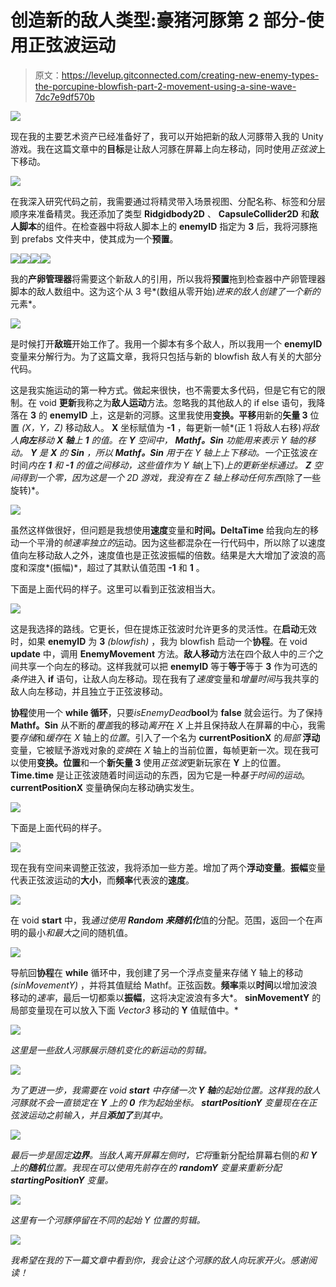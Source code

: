 # 创造新的敌人类型:豪猪河豚第 2 部分-使用正弦波运动

> 原文：<https://levelup.gitconnected.com/creating-new-enemy-types-the-porcupine-blowfish-part-2-movement-using-a-sine-wave-7dc7e9df570b>

![](img/0bd2a8de628a6dfedb90ddc6e76f3c44.png)

现在我的主要艺术资产已经准备好了，我可以开始把新的敌人河豚带入我的 Unity 游戏。我在这篇文章中的**目标**是让敌人河豚在屏幕上向左移动，同时使用*正弦波*上下移动。

![](img/8489bf0065bfa0502af089734a9639d9.png)

在我深入研究代码之前，我需要通过将精灵带入场景视图、分配名称、标签和分层顺序来准备精灵。我还添加了类型 **Ridgidbody2D** 、 **CapsuleCollider2D** 和**敌人脚本**的组件。在检查器中将敌人脚本上的 **enemyID** 指定为 **3** 后，我将河豚拖到 prefabs 文件夹中，使其成为一个**预置**。

![](img/60fb27546b9615d61f0a8e64ef484833.png)![](img/5b83aeb1375423c1cfd69435e96f3495.png)![](img/459295a12d131b0d6b538c51ac15e5ca.png)![](img/59827858cac870fed0a0fbea73ad858b.png)

我的**产卵管理器**将需要这个新敌人的引用，所以我将**预置**拖到检查器中产卵管理器脚本的敌人数组中。这为这个从 3 号*(数组从零开始)*进来的敌人创建了一个新的*元素*。

![](img/d83416f8fd5357900597e9667a863a5c.png)

是时候打开**敌班**开始工作了。我用一个脚本有多个敌人，所以我用一个 **enemyID** 变量来分解行为。为了这篇文章，我将只包括与新的 blowfish 敌人有关的大部分代码。

这是我实施运动的第一种方式。做起来很快，也不需要太多代码，但是它有它的限制。在 void **更新**我称之为**敌人运动**方法。忽略我的其他敌人的 if else 语句，我降落在 **3** 的 **enemyID** 上，这是新的河豚。这里我使用**变换。平移**用新的**矢量 3** 位置 *(X，Y，Z)* 移动敌人。 **X** 坐标赋值为 **-1** ，每更新一帧*(正 1 将敌人右移)*将敌人**向左**移动 **X 轴**上 **1** 的值。在 **Y** 空间中， **Mathf。Sin** 功能用来表示 Y 轴的移动。 **Y** 是 **X** 的 **Sin** ，所以 **Mathf。Sin** 用于在 Y 轴上上下移动。一个*正弦波*在*时间*内在 **1** 和 **-1** 的值之间移动，这些值作为 Y 轴*(上下)*上的更新坐标通过。 **Z** 空间得到一个零，因为这是一个 *2D 游戏*，我没有在 Z 轴上移动任何东西*(除了一些旋转)*。

![](img/4f0e5fcb302e054a9b2ead7020402e34.png)

虽然这样做很好，但问题是我想使用**速度**变量和**时间。DeltaTime** 给我向左的移动一个平滑的*帧速率独立的*运动。因为这些都混杂在一行代码中，所以除了以速度值向左移动敌人之外，速度值也是正弦波振幅的倍数。结果是大大增加了波浪的高度和深度*(振幅)*，超过了其默认值范围 **-1** 和 **1** 。

下面是上面代码的样子。这里可以看到正弦波相当大。

![](img/cc805bf040be6da63f9bb10d4bd3236e.png)

这是我选择的路线。它更长，但在提炼正弦波时允许更多的灵活性。在**启动**无效时，如果 **enemyID** 为 **3** *(blowfish)* ，我为 blowfish 启动一个**协程**。在 void **update** 中，调用 **EnemyMovement** 方法。**敌人移动**方法在四个敌人中的*三个*之间共享一个向左的移动。这样我就可以把 **enemyID** 等于**等于**等于 **3** 作为可选的*条件*进入 **if** 语句，让敌人向左移动。现在我有了*速度*变量和*增量时间*与我共享的敌人向左移动，并且独立于正弦波移动。

**协程**使用一个 **while 循环**，只要*isEnemyDead***bool**为 **false** 就会运行。为了保持 **Mathf。Sin** 从不断的*覆盖*我的移动*离开*在 *X* 上并且保持敌人在屏幕的中心，我需要*存储*和*缓存*在 *X* 轴上的*位置*。引入了一个名为 **currentPositionX** 的*局部* **浮动**变量，它被赋予游戏对象的*变换*在 *X* 轴上的当前位置，每帧更新一次。现在我可以使用**变换。位置**和一个**新矢量 3** 使用*正弦波*更新玩家在 **Y** 上的位置。 **Time.time** 是让正弦波随着时间运动的东西，因为它是一种*基于时间的运动*。 **currentPositionX** 变量确保向左移动确实发生。

![](img/77e1caf46d6006d0a70b6ebf3f4707d2.png)

下面是上面代码的样子。

![](img/f07993be4c12a49126faf7726d2a85ec.png)

现在我有空间来调整正弦波，我将添加一些方差。增加了两个**浮动变量**。**振幅**变量代表正弦波运动的**大小**，而**频率**代表波的**速度**。

![](img/4b99f1ca10e3d4c52fb389dee21c34e0.png)

在 void **start** 中，我*通过使用 **Random 来随机化***值的分配。范围，返回一个在声明的最小*和最大*之间的随机值。

![](img/c1569d50a3ac7ea8af5b0235be0a3c99.png)

导航回**协程**在 **while** 循环中，我创建了另一个浮点变量来存储 Y 轴上的移动 *(sinMovementY)* ，并将其值赋给 Mathf。正弦函数。**频率**乘以**时间**以增加波浪移动的*速率*，最后一切都乘以**振幅**，这将决定波浪有多大*。 **sinMovementY** 的局部变量现在可以放入下面 *Vector3* 移动的 **Y** 值赋值中。*

*![](img/36f57c647160840c4a83e84de1087966.png)*

*这里是一些敌人河豚展示随机变化的新运动的剪辑。*

*![](img/0bd2a8de628a6dfedb90ddc6e76f3c44.png)*

*为了更进一步，我需要在 void **start** 中存储一次 **Y 轴**的起始位置。这样我的敌人河豚就不会一直锁定在 **Y** 上的 **0** 作为起始坐标。 **startPositionY** 变量现在在正弦波运动之前输入，并且**添加了**到其中。*

*![](img/db279e76dd143589ac6009a78b17f318.png)*

*最后一步是固定**边界**。当敌人离开屏幕左侧时，它将*重新分配给屏幕右侧的*和 **Y** 上的**随机**位置。我现在可以使用先前存在的 **randomY** 变量来重新分配 **startingPositionY** 变量。*

*![](img/b423d101f5f24f64709e5fa2e25ade82.png)*

*这里有一个河豚停留在不同的起始 Y 位置的剪辑。*

*![](img/59add25e7e5c508d25852060311d4d4a.png)*

*我希望在我的下一篇文章中看到你，我会让这个河豚的敌人向玩家开火。感谢阅读！*